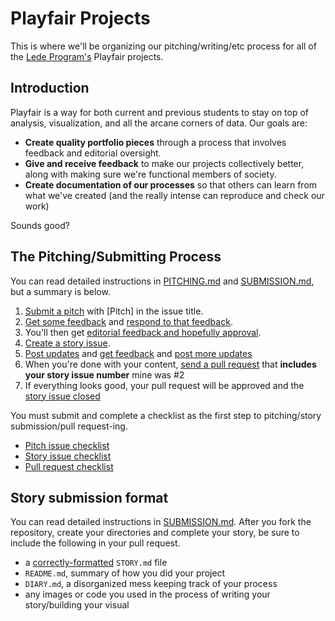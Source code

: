 # Playfair Projects

This is where we'll be organizing our pitching/writing/etc process for all of the [Lede Program's](http://ledeprogram.com) Playfair projects.
  
## Introduction

Playfair is a way for both current and previous students to stay on top of analysis, visualization, and all the arcane corners of data. Our goals are:

* **Create quality portfolio pieces** through a process that involves feedback and editorial oversight.
* **Give and receive feedback** to make our projects collectively better, along with making sure we're functional members of society.
* **Create documentation of our processes** so that others can learn from what we've created (and the really intense can reproduce and check our work)

Sounds good?

## The Pitching/Submitting Process

You can read detailed instructions in [PITCHING.md](PITCHING.md) and [SUBMISSION.md](SUBMISSION.md), but a summary is below.

1. [Submit a pitch](https://github.com/jsoma/playfair-projects/issues/1) with [Pitch] in the issue title.
2. [Get some feedback](https://github.com/jsoma/playfair-projects/issues/1#issuecomment-234377726) and [respond to that feedback](https://github.com/jsoma/playfair-projects/issues/1#issuecomment-234379100).
3. You'll then get [editorial feedback and hopefully approval](https://github.com/jsoma/playfair-projects/issues/1#issuecomment-234380193).
4. [Create a story issue](https://github.com/jsoma/playfair-projects/issues/2).
5. [Post updates](https://github.com/jsoma/playfair-projects/issues/2#issuecomment-234383998) and [get feedback](https://github.com/jsoma/playfair-projects/issues/2#issuecomment-234384424) and [post more updates](https://github.com/jsoma/playfair-projects/issues/2#issuecomment-234384733)
6. When you're done with your content, [send a pull request](https://github.com/jsoma/playfair-projects/issues/2#issuecomment-234384971) that **includes your story issue number** mine was #2
7. If everything looks good, your pull request will be approved and the [story issue closed](https://github.com/jsoma/playfair-projects/issues/2#issuecomment-234384994)

You must submit and complete a checklist as the first step to pitching/story submission/pull request-ing.

* [Pitch issue checklist](checklist-pitch.md)
* [Story issue checklist](checklist-story.md)
* [Pull request checklist](checklist-pr.md)

## Story submission format

You can read detailed instructions in [SUBMISSION.md](SUBMISSION.md). After you fork the repository, create your directories and complete your story, be sure to include the following in your pull request.

* a [correctly-formatted](SUBMISSION.md#storymd-format) `STORY.md` file
* `README.md`, summary of how you did your project
* `DIARY.md`, a disorganized mess keeping track of your process
* any images or code you used in the process of writing your story/building your visual